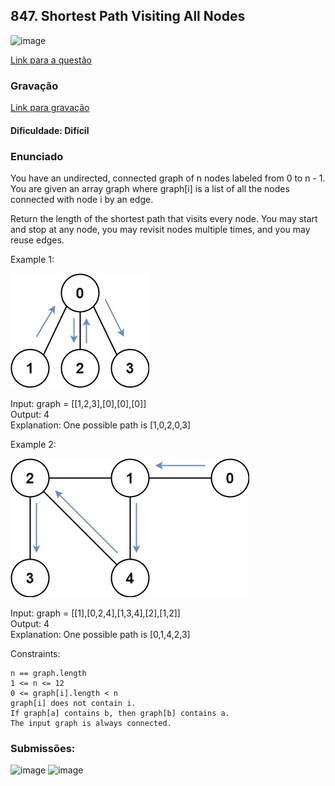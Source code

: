## 847. Shortest Path Visiting All Nodes

![image](https://github.com/user-attachments/assets/334c44a7-4a3d-4e65-85a1-2d4a6e7c54b1)

[Link para a questão](https://leetcode.com/problems/shortest-path-visiting-all-nodes/)

### Gravação
[Link para gravação](https://www.youtube.com/watch?v=qiofA7HPYc0)

#### Dificuldade: Difícil

### Enunciado

You have an undirected, connected graph of n nodes labeled from 0 to n - 1. You are given an array graph where graph[i] is a list of all the nodes connected with node i by an edge.

Return the length of the shortest path that visits every node. You may start and stop at any node, you may revisit nodes multiple times, and you may reuse edges.

Example 1:

![alt text](assets/example1.png)

Input: graph = [[1,2,3],[0],[0],[0]]<br>
Output: 4<br>
Explanation: One possible path is [1,0,2,0,3]


Example 2:

![alt text](assets/example2.png)

Input: graph = [[1],[0,2,4],[1,3,4],[2],[1,2]]<br>
Output: 4<br>
Explanation: One possible path is [0,1,4,2,3]

Constraints:

    n == graph.length
    1 <= n <= 12
    0 <= graph[i].length < n
    graph[i] does not contain i.
    If graph[a] contains b, then graph[b] contains a.
    The input graph is always connected.



### Submissões: 
![image](https://github.com/user-attachments/assets/0b7c6dc2-4aa3-418b-b489-dcc6fc4e030b)
![image](https://github.com/user-attachments/assets/a851d757-1bd6-40e1-a44f-4c5a52402acd)




